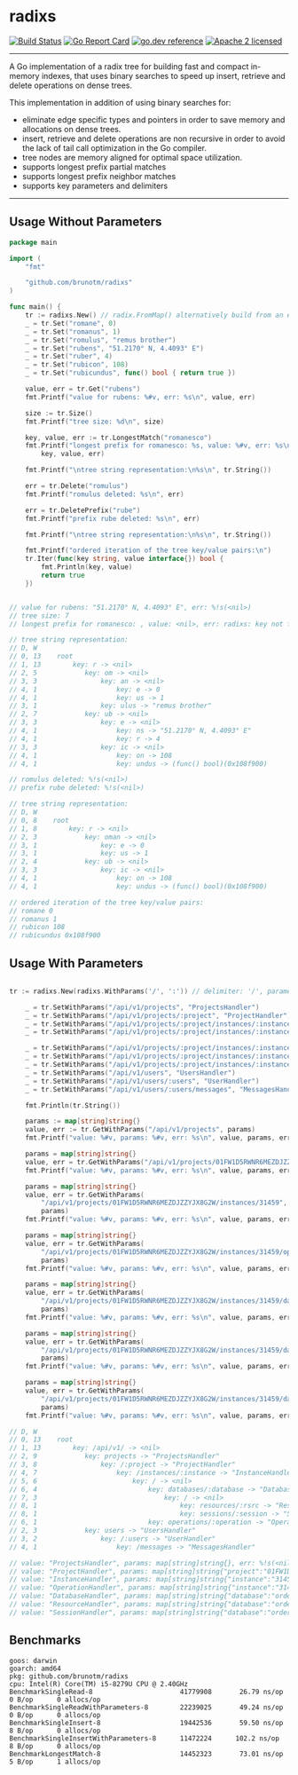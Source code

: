 # radixs

[![Build Status](https://github.com/brunotm/radixs/actions/workflows/test.yml/badge.svg)](https://github.com/brunotm/radixs/actions)
[![Go Report Card](https://goreportcard.com/badge/brunotm/radixs?cache=0)](https://goreportcard.com/report/brunotm/radixs)
[![go.dev reference](https://img.shields.io/badge/go.dev-reference-007d9c?logo=go&logoColor=white&style=flat-square)](https://pkg.go.dev/github.com/brunotm/radixs)
[![Apache 2 licensed](https://img.shields.io/badge/license-Apache2-blue.svg)](https://raw.githubusercontent.com/brunotm/radixs/master/LICENSE)

---

A Go implementation of a radix tree for building fast and compact in-memory indexes, that uses binary searches to speed up insert, retrieve and delete operations on dense trees.

This implementation in addition of using binary searches for:

- eliminate edge specific types and pointers in order to save memory and allocations on dense trees.
- insert, retrieve and delete operations are non recursive in order to avoid the lack of tail call optimization in the Go compiler.
- tree nodes are memory aligned for optimal space utilization.
- supports longest prefix partial matches
- supports longest prefix neighbor matches
- supports key parameters and delimiters

___

## Usage Without Parameters

```go
package main

import (
	"fmt"

	"github.com/brunotm/radixs"
)

func main() {
	tr := radixs.New() // radix.FromMap() alternatively build from an existing map
	_ = tr.Set("romane", 0)
	_ = tr.Set("romanus", 1)
	_ = tr.Set("romulus", "remus brother")
	_ = tr.Set("rubens", "51.2170° N, 4.4093° E")
	_ = tr.Set("ruber", 4)
	_ = tr.Set("rubicon", 108)
	_ = tr.Set("rubicundus", func() bool { return true })

	value, err = tr.Get("rubens")
	fmt.Printf("value for rubens: %#v, err: %s\n", value, err)

	size := tr.Size()
	fmt.Printf("tree size: %d\n", size)

	key, value, err := tr.LongestMatch("romanesco")
	fmt.Printf("longest prefix for romanesco: %s, value: %#v, err: %s\n",
		key, value, err)

	fmt.Printf("\ntree string representation:\n%s\n", tr.String())

	err = tr.Delete("romulus")
	fmt.Printf("romulus deleted: %s\n", err)

	err = tr.DeletePrefix("rube")
	fmt.Printf("prefix rube deleted: %s\n", err)

	fmt.Printf("\ntree string representation:\n%s\n", tr.String())

	fmt.Printf("ordered iteration of the tree key/value pairs:\n")
	tr.Iter(func(key string, value interface{}) bool {
		fmt.Println(key, value)
		return true
	})


// value for rubens: "51.2170° N, 4.4093° E", err: %!s(<nil>)
// tree size: 7
// longest prefix for romanesco: , value: <nil>, err: radixs: key not found

// tree string representation:
// D, W
// 0, 13    root
// 1, 13        key: r -> <nil>
// 2, 5            key: om -> <nil>
// 3, 3                key: an -> <nil>
// 4, 1                    key: e -> 0
// 4, 1                    key: us -> 1
// 3, 1                key: ulus -> "remus brother"
// 2, 7            key: ub -> <nil>
// 3, 3                key: e -> <nil>
// 4, 1                    key: ns -> "51.2170° N, 4.4093° E"
// 4, 1                    key: r -> 4
// 3, 3                key: ic -> <nil>
// 4, 1                    key: on -> 108
// 4, 1                    key: undus -> (func() bool)(0x108f900)

// romulus deleted: %!s(<nil>)
// prefix rube deleted: %!s(<nil>)

// tree string representation:
// D, W
// 0, 8    root
// 1, 8        key: r -> <nil>
// 2, 3            key: oman -> <nil>
// 3, 1                key: e -> 0
// 3, 1                key: us -> 1
// 2, 4            key: ub -> <nil>
// 3, 3                key: ic -> <nil>
// 4, 1                    key: on -> 108
// 4, 1                    key: undus -> (func() bool)(0x108f900)

// ordered iteration of the tree key/value pairs:
// romane 0
// romanus 1
// rubicon 108
// rubicundus 0x108f900
```

## Usage With Parameters
```go

tr := radixs.New(radixs.WithParams('/', ':')) // delimiter: '/', parameter placeholder: ':'

	_ = tr.SetWithParams("/api/v1/projects", "ProjectsHandler")
	_ = tr.SetWithParams("/api/v1/projects/:project", "ProjectHandler")
	_ = tr.SetWithParams("/api/v1/projects/:project/instances/:instance", "InstanceHandler")
	_ = tr.SetWithParams("/api/v1/projects/:project/instances/:instance/operations/:operation", "OperationHandler")

	_ = tr.SetWithParams("/api/v1/projects/:project/instances/:instance/databases/:database", "DatabaseHandler")
	_ = tr.SetWithParams("/api/v1/projects/:project/instances/:instance/databases/:database/resources/:rsrc", "ResourceHandler")
	_ = tr.SetWithParams("/api/v1/projects/:project/instances/:instance/databases/:database/sessions/:session", "SessionHandler")
	_ = tr.SetWithParams("/api/v1/users", "UsersHandler")
	_ = tr.SetWithParams("/api/v1/users/:users", "UserHandler")
	_ = tr.SetWithParams("/api/v1/users/:users/messages", "MessagesHandler")

	fmt.Println(tr.String())

	params := map[string]string{}
	value, err := tr.GetWithParams("/api/v1/projects", params)
	fmt.Printf("value: %#v, params: %#v, err: %s\n", value, params, err)

	params = map[string]string{}
	value, err = tr.GetWithParams("/api/v1/projects/01FW1D5RWNR6MEZDJZZYJX8G2W", params)
	fmt.Printf("value: %#v, params: %#v, err: %s\n", value, params, err)

	params = map[string]string{}
	value, err = tr.GetWithParams(
		"/api/v1/projects/01FW1D5RWNR6MEZDJZZYJX8G2W/instances/31459",
		params)
	fmt.Printf("value: %#v, params: %#v, err: %s\n", value, params, err)

	params = map[string]string{}
	value, err = tr.GetWithParams(
		"/api/v1/projects/01FW1D5RWNR6MEZDJZZYJX8G2W/instances/31459/operations/upgrade",
		params)
	fmt.Printf("value: %#v, params: %#v, err: %s\n", value, params, err)

	params = map[string]string{}
	value, err = tr.GetWithParams(
		"/api/v1/projects/01FW1D5RWNR6MEZDJZZYJX8G2W/instances/31459/databases/ordersdb",
		params)
	fmt.Printf("value: %#v, params: %#v, err: %s\n", value, params, err)

	params = map[string]string{}
	value, err = tr.GetWithParams(
		"/api/v1/projects/01FW1D5RWNR6MEZDJZZYJX8G2W/instances/31459/databases/ordersdb/resources/order_items",
		params)
	fmt.Printf("value: %#v, params: %#v, err: %s\n", value, params, err)

	params = map[string]string{}
	value, err = tr.GetWithParams(
		"/api/v1/projects/01FW1D5RWNR6MEZDJZZYJX8G2W/instances/31459/databases/ordersdb/sessions/281474976710655",
		params)
	fmt.Printf("value: %#v, params: %#v, err: %s\n", value, params, err)

// D, W
// 0, 13    root
// 1, 13        key: /api/v1/ -> <nil>
// 2, 9            key: projects -> "ProjectsHandler"
// 3, 8                key: /:project -> "ProjectHandler"
// 4, 7                    key: /instances/:instance -> "InstanceHandler"
// 5, 6                        key: / -> <nil>
// 6, 4                            key: databases/:database -> "DatabaseHandler"
// 7, 3                                key: / -> <nil>
// 8, 1                                    key: resources/:rsrc -> "ResourceHandler"
// 8, 1                                    key: sessions/:session -> "SessionHandler"
// 6, 1                            key: operations/:operation -> "OperationHandler"
// 2, 3            key: users -> "UsersHandler"
// 3, 2                key: /:users -> "UserHandler"
// 4, 1                    key: /messages -> "MessagesHandler"

// value: "ProjectsHandler", params: map[string]string{}, err: %!s(<nil>)
// value: "ProjectHandler", params: map[string]string{"project":"01FW1D5RWNR6MEZDJZZYJX8G2W"}, err: %!s(<nil>)
// value: "InstanceHandler", params: map[string]string{"instance":"31459", "project":"01FW1D5RWNR6MEZDJZZYJX8G2W"}, err: %!s(<nil>)
// value: "OperationHandler", params: map[string]string{"instance":"31459", "operation":"upgrade", "project":"01FW1D5RWNR6MEZDJZZYJX8G2W"}, err: %!s(<nil>)
// value: "DatabaseHandler", params: map[string]string{"database":"ordersdb", "instance":"31459", "project":"01FW1D5RWNR6MEZDJZZYJX8G2W"}, err: %!s(<nil>)
// value: "ResourceHandler", params: map[string]string{"database":"ordersdb", "instance":"31459", "project":"01FW1D5RWNR6MEZDJZZYJX8G2W", "rsrc":"order_items"}, err: %!s(<nil>)
// value: "SessionHandler", params: map[string]string{"database":"ordersdb", "instance":"31459", "project":"01FW1D5RWNR6MEZDJZZYJX8G2W", "session":"281474976710655"}, err: %!s(<nil>)
```

## Benchmarks
```
goos: darwin
goarch: amd64
pkg: github.com/brunotm/radixs
cpu: Intel(R) Core(TM) i5-8279U CPU @ 2.40GHz
BenchmarkSingleRead-8                      41779908       26.79 ns/op      0 B/op      0 allocs/op
BenchmarkSingleReadWithParameters-8        22239025       49.24 ns/op      0 B/op      0 allocs/op
BenchmarkSingleInsert-8                    19442536       59.50 ns/op      8 B/op      0 allocs/op
BenchmarkSingleInsertWithParameters-8      11472224      102.2 ns/op       8 B/op      0 allocs/op
BenchmarkLongestMatch-8                    14452323       73.01 ns/op      5 B/op      1 allocs/op
```